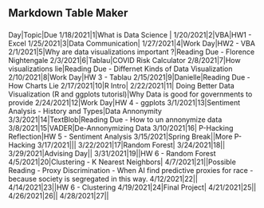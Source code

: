 ## Markdown Table Maker
###
Day|Topic|Due
1/18/2021|1|What is Data Science |
1/20/2021|2|VBA|HW1 - Excel
1/25/2021|3|Data Communication|
1/27/2021|4|Work Day|HW2 - VBA
2/1/2021|5|Why are data visualizations important ?|Reading Due - Florence Nightengale
2/3/2021|6|Tablau|COVID Risk Calculator
2/8/2021|7|How visualizations lie|Reading Due - Differnet Kinds of Data Visualization
2/10/2021|8|Work Day|HW 3 - Tablau
2/15/2021|9|Danielle|Reading Due - How Charts Lie
2/17/2021|10|R Intro|
2/22/2021|11| Doing Better Data Visualization (R and ggplots tutorisl)|Why Data is good for governments to provide
2/24/2021|12|Work Day|HW 4 - ggplots
3/1/2021|13|Sentiment Analysis - History and Types|Data Annonymity
3/3/2021|14|TextBlob|Reading Due - How to un annonymize data
3/8/2021|15|VADER|De-Annonymizing Data
3/10/2021|16| P-Hacking Reflection|HW 5 - Sentiment Analysis
3/15/2021|Spring Break||More P-Hacking
3/17/2021|||
3/22/2021|17|Random Forest|
3/24/2021|18||
3/29/2021|Advising Day||
3/31/2021|19||HW 6 - Random Forest
4/5/2021|20|Clustering - K Nearest Neighbors|
4/7/2021|21||Possible Reading - Proxy Discrimination - When AI find predictive proxies for race - because society is segregated in this way. 
4/12/2021|22||
4/14/2021|23||HW 6 - Clustering
4/19/2021|24|Final Project|
4/21/2021|25||
4/26/2021|26||
4/28/2021|27||

